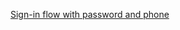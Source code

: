 [Sign-in flow with password and phone](/docs/guides/oie-embedded-sdk-use-case-sign-in-pwd-phone/nodejs/main/)

